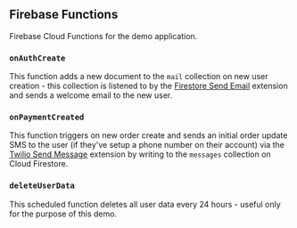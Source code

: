 ## Firebase Functions

Firebase Cloud Functions for the demo application.

### `onAuthCreate`

This function adds a new document to the `mail` collection on new user creation - this collection is listened to by the [Firestore Send Email](https://firebase.google.com/products/extensions/firestore-send-email) extension
and sends a welcome email to the new user.

### `onPaymentCreated`

This function triggers on new order create and sends an initial order update SMS to the user (if they've setup a phone number on their account) via the [Twilio Send Message](https://github.com/twilio-labs/twilio-firebase-extensions/tree/main/firestore-send-twilio-message) extension by writing to the `messages` collection on Cloud Firestore.

### `deleteUserData`

This scheduled function deletes all user data every 24 hours - useful only for the purpose of this demo.
